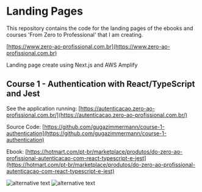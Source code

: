 # Landing Pages

This repository contains the code for the landing pages of the ebooks and courses 'From Zero to Professional' that I am creating.

[https://www.zero-ao-profissional.com.br](https://www.zero-ao-profissional.com.br)

Landing page create using Next.js and AWS Amplify

## Course 1 - Authentication with React/TypeScript and Jest

See the application running: [https://autenticacao.zero-ao-profissional.com.br/](https://autenticacao.zero-ao-profissional.com.br/)

Source Code: [https://github.com/gugazimmermann/course-1-authentication](https://github.com/gugazimmermann/course-1-authentication)

Ebook: [https://hotmart.com/pt-br/marketplace/produtos/do-zero-ao-profissional-autenticacao-com-react-typescript-e-jest](https://hotmart.com/pt-br/marketplace/produtos/do-zero-ao-profissional-autenticacao-com-react-typescript-e-jest)


![alternative text](https://www.url-da-image)
![alternative text](/src/images/img.jpg)

